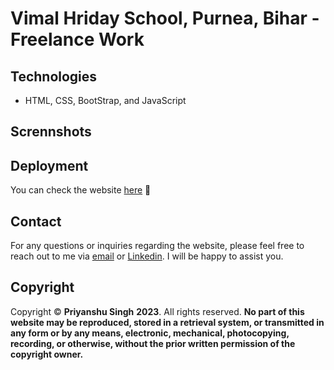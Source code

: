 # **Vimal Hriday School, Purnea, Bihar - Freelance Work**

## Technologies

* HTML, CSS, BootStrap, and JavaScript

## Scrennshots


## Deployment
You can check the website [here](https://vhspurnea.com) 🌟

## Contact   

For any questions or inquiries regarding the website, please feel free to reach out to me via [email](priyanshu4vitchennai@gmail.com) 
or [Linkedin](https://www.linkedin.com/in/sublime-priyanshu/). 
I will be happy to assist you.


## Copyright

Copyright © **Priyanshu Singh** **2023**. All rights reserved. **No part of this website may be reproduced, stored in a retrieval system, 
or transmitted in any form or by any means, electronic, mechanical, photocopying, recording, or otherwise, without the prior written permission of the copyright owner.**
